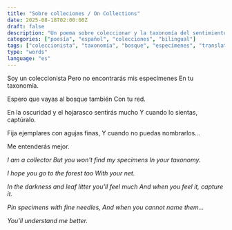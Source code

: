 ```yaml
---
title: "Sobre colleciones / On Collections"
date: 2025-08-18T02:00:00Z
draft: false
description: "Un poema sobre coleccionar y la taxonomía del sentimiento / A poem about collecting and the taxonomy of feeling"
categories: ["poesía", "español", "colecciones", "bilingual"]
tags: ["coleccionista", "taxonomía", "bosque", "especímenes", "translation"]
type: "words"
language: "es"
---
```


<div class="poem-original">

Soy un coleccionista
Pero no encontrarás mis especímenes
En tu taxonomía.

Espero que vayas al bosque también
Con tu red.

En la oscuridad y el hojarasco sentirás mucho
Y cuando lo sientas, captúralo.

Fija ejemplares con agujas finas,
Y cuando no puedas nombrarlos...

Me entenderás mejor.

</div>

<div class="poem-translation">

*I am a collector*
*But you won't find my specimens*
*In your taxonomy.*

*I hope you go to the forest too*
*With your net.*

*In the darkness and leaf litter you'll feel much*
*And when you feel it, capture it.*

*Pin specimens with fine needles,*
*And when you cannot name them...*

*You'll understand me better.*

</div>